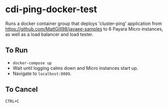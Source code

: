 # cdi-ping-docker-test

Runs a docker container group that deploys 'cluster-ping' application from https://github.com/MattGill98/javaee-samples
to 6 Payara Micro instances, as well as a load balancer and load tester.

## To Run
- `docker-compose up`
- Wait until logging calms down and Micro instances start up.
- Navigate to `localhost:8089`.

## To Cancel
`CTRL+C`

